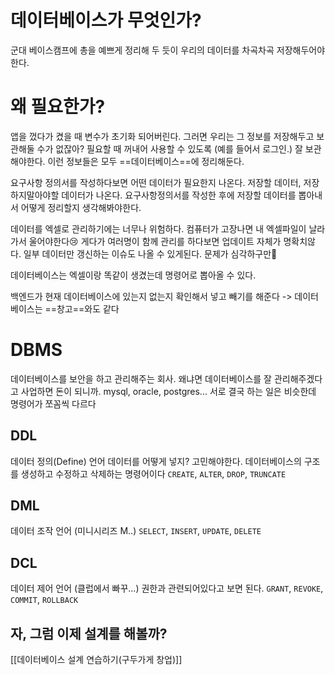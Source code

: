 # 데이터베이스가 무엇인가?
군대 베이스캠프에 총을 예쁘게 정리해 두 듯이 우리의 데이터를 차곡차곡 저장해두어야한다.

# 왜 필요한가?
앱을 껐다가 켰을 때 변수가 초기화 되어버린다.
그러면 우리는 그 정보를 저장해두고 보관해둘 수가 없잖아?
필요할 때 꺼내어 사용할 수 있도록 (예를 들어서 로그인.) 잘 보관해야한다.
이런 정보들은 모두 ==데이터베이스==에 정리해둔다.

요구사항 정의서를 작성하다보면 어떤 데이터가 필요한지 나온다.
저장할 데이터, 저장하지말아야할 데이터가 나온다.
요구사항정의서를 작성한 후에 저장할 데이터를 뽑아내서 어떻게 정리할지 생각해봐야한다.

데이터를 엑셀로 관리하기에는 너무나 위험하다. 
컴퓨터가 고장나면 내 엑셀파일이 날라가서 울어야한다😢
게다가 여러명이 함께 관리를 하다보면 업데이트 자체가 명확치않다. 
일부 데이터만 갱신하는 이슈도 나올 수 있게된다. 문제가 심각하구만🤔

데이터베이스는 엑셀이랑 똑같이 생겼는데 명령어로 뽑아올 수 있다.

백엔드가 현재 데이터베이스에 있는지 없는지 확인해서 넣고 빼기를 해준다
-> 데이터베이스는 ==창고==와도 같다

# DBMS
데이터베이스를 보안을 하고 관리해주는 회사.
왜냐면 데이터베이스를 잘 관리해주겠다고 사업하면 돈이 되니까.
mysql, oracle, postgres...
서로 결국 하는 일은 비슷한데 명령어가 쪼꼼씩 다르다

## DDL 
데이터 정의(Define) 언어
데이터를 어떻게 넣지? 고민해야한다.
데이터베이스의 구조를 생성하고 수정하고 삭제하는 명령어이다
`CREATE`, `ALTER`, `DROP`, `TRUNCATE`


## DML
데이터 조작 언어 (미니시리즈 M..)
`SELECT`, `INSERT`, `UPDATE`, `DELETE`

## DCL
데이터 제어 언어 (클럽에서 빠꾸...)
권한과 관련되어있다고 보면 된다. 
`GRANT`, `REVOKE`, `COMMIT`, `ROLLBACK`



## 자, 그럼 이제 설계를 해볼까?
[[데이터베이스 설계 연습하기(구두가게 창업)]]